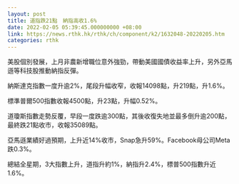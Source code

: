 ```yaml
---
layout: post
title: 道指跌21點　納指高收1.6%
date: 2022-02-05 05:39:45.000000000 +08:00
link: https://news.rthk.hk/rthk/ch/component/k2/1632048-20220205.htm
categories: rthk
---
```


美股個別發展，上月非農新增職位意外強勁，帶動美國國債收益率上升，另外亞馬遜等科技股推動納指反彈。

納斯達克指數一度升逾2%，尾段升幅收窄，收報14098點，升219點，升1.6%。

標準普爾500指數收報4500點，升23點，升幅0.52%。

道瓊斯指數走勢反覆，早段一度跌逾300點，其後收復失地並最多倒升逾200點，最終跌21點收市，收報35089點。

亞馬遜業績好過預期，上升近14%收市，Snap急升59%。Facebook母公司Meta跌0.3%。

總結全星期，3大指數上升，道指升約1%，納指升2.4%，標普500指數升近1.6%。
